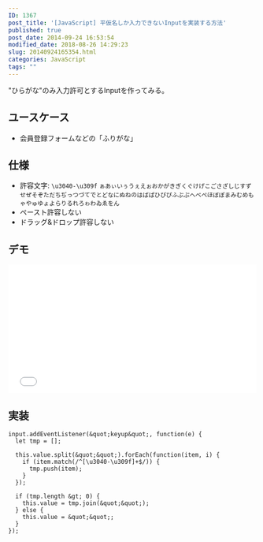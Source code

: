 ```yaml
---
ID: 1367
post_title: '[JavaScript] 平仮名しか入力できないInputを実装する方法'
published: true
post_date: 2014-09-24 16:53:54
modified_date: 2018-08-26 14:29:23
slug: 20140924165354.html
categories: JavaScript
tags: ""
---
```

"ひらがな"のみ入力許可とするInputを作ってみる。

<!--more-->

## ユースケース

- 会員登録フォームなどの「ふりがな」

## 仕様

- 許容文字: `\u3040-\u309f`
  `ぁあぃいぅうぇえぉおかがきぎくぐけげこごさざしじすずせぜそぞただちぢっつづてでとどなにぬねのはばぱひびぴふぶぷへべぺほぼぽまみむめもゃやゅゆょよらりるれろゎわゐゑをん`
- ペースト許容しない
- ドラッグ&ドロップ許容しない


## デモ

<iframe height='260' scrolling='no' title='Input that only accepts Hiragana' src='//codepen.io/hiro0218/embed/ZMQmYp/?height=265&theme-id=light&default-tab=result&embed-version=2' frameborder='no' allowtransparency='true' allowfullscreen='true' style='width: 100%;'>See the Pen <a href='https://codepen.io/hiro0218/pen/ZMQmYp/'>Input that only accepts Hiragana</a> by hiro (<a href='https://codepen.io/hiro0218'>@hiro0218</a>) on <a href='https://codepen.io'>CodePen</a>.
</iframe>

## 実装

```language-javascript
input.addEventListener(&quot;keyup&quot;, function(e) {
  let tmp = [];

  this.value.split(&quot;&quot;).forEach(function(item, i) {    
    if (item.match(/^[\u3040-\u309f]+$/)) {
      tmp.push(item);
    }
  });

  if (tmp.length &gt; 0) {
    this.value = tmp.join(&quot;&quot;);
  } else {
    this.value = &quot;&quot;;
  }
});
```